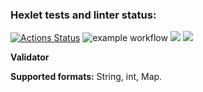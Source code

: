 ### Hexlet tests and linter status:
[![Actions Status](https://github.com/k0damaDEV/java-project-lvl3/workflows/hexlet-check/badge.svg)](https://github.com/k0damaDEV/java-project-lvl3/actions)
![example workflow](https://github.com/k0damaDEV/java-project-lvl3/actions/workflows/github-actions-demo.yml/badge.svg)
<a href="https://codeclimate.com/github/k0damaDEV/java-project-lvl3/maintainability"><img src="https://api.codeclimate.com/v1/badges/ed4475700c765eb2617b/maintainability" /></a>
<a href="https://codeclimate.com/github/k0damaDEV/java-project-lvl3/test_coverage"><img src="https://api.codeclimate.com/v1/badges/ed4475700c765eb2617b/test_coverage" /></a>


<b>Validator</b>


<b>Supported formats:</b> String, int, Map.
